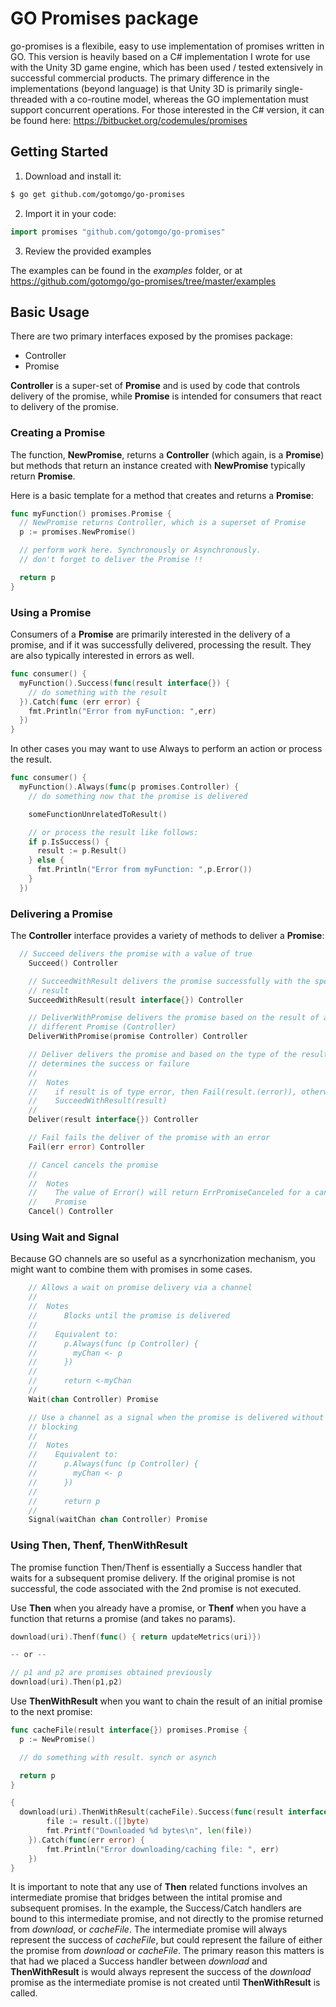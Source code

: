 # GO Promises package

go-promises is a flexibile, easy to use implementation of promises written in GO. This version is heavily based on a C# implementation I wrote for use with the Unity 3D game engine, which has been used / tested extensively in successful commercial products. The primary difference in the implementations (beyond language) is that Unity 3D is primarily single-threaded with a co-routine model, whereas the GO implementation must support concurrent operations. For those interested in the C# version, it can be found here: https://bitbucket.org/codemules/promises

## Getting Started

1. Download and install it:

```sh
$ go get github.com/gotomgo/go-promises
```

2. Import it in your code:

```go
import promises "github.com/gotomgo/go-promises"
```

3. Review the provided examples

The examples can be found in the _examples_ folder, or at https://github.com/gotomgo/go-promises/tree/master/examples

## Basic Usage
There are two primary interfaces exposed by the promises package:
* Controller
* Promise

**Controller** is a super-set of **Promise** and is used by code that controls delivery of the promise, while **Promise** is intended for consumers that react to delivery of the promise.

### Creating a Promise
The function, **NewPromise**, returns a **Controller** (which again, is a **Promise**) but methods that return an instance created with **NewPromise** typically return **Promise**.

Here is a basic template for a method that creates and returns a **Promise**:

```go
func myFunction() promises.Promise {
  // NewPromise returns Controller, which is a superset of Promise
  p := promises.NewPromise()

  // perform work here. Synchronously or Asynchronously.
  // don't forget to deliver the Promise !!

  return p
}
```

### Using a Promise

Consumers of a **Promise** are primarily interested in the delivery of a promise, and if it was successfully delivered, processing the result. They are also typically interested in errors as well.

```go
func consumer() {
  myFunction().Success(func(result interface{}) {
    // do something with the result
  }).Catch(func (err error) {
    fmt.Println("Error from myFunction: ",err)
  })
}
```

In other cases you may want to use Always to perform an action or process the result.

```go
func consumer() {
  myFunction().Always(func(p promises.Controller) {
    // do something now that the promise is delivered

    someFunctionUnrelatedToResult()

    // or process the result like follows:
    if p.IsSuccess() {
      result := p.Result()
    } else {
      fmt.Println("Error from myFunction: ",p.Error())
    }
  })
```

### Delivering a Promise

The **Controller** interface provides a variety of methods to deliver a **Promise**:

```go
  // Succeed delivers the promise with a value of true
	Succeed() Controller

	// SucceedWithResult delivers the promise successfully with the specified
	// result
	SucceedWithResult(result interface{}) Controller

	// DeliverWithPromise delivers the promise based on the result of a
	// different Promise (Controller)
	DeliverWithPromise(promise Controller) Controller

	// Deliver delivers the promise and based on the type of the result,
	// determines the success or failure
	//
	//  Notes
	//    if result is of type error, then Fail(result.(error)), otherwise
	//    SucceedWithResult(result)
	//
	Deliver(result interface{}) Controller

	// Fail fails the deliver of the promise with an error
	Fail(err error) Controller

	// Cancel cancels the promise
	//
	//  Notes
	//    The value of Error() will return ErrPromiseCanceled for a canceled
	//    Promise
	Cancel() Controller
```
### Using Wait and Signal
Because GO channels are so useful as a syncrhonization mechanism, you might want to combine them with promises in some cases.

```go
	// Allows a wait on promise delivery via a channel
	//
	//  Notes
	//		Blocks until the promise is delivered
	//
	//    Equivalent to:
	//      p.Always(func (p Controller) {
	//        myChan <- p
	//      })
	//
	//		return <-myChan
	//
	Wait(chan Controller) Promise

	// Use a channel as a signal when the promise is delivered without
	// blocking
	//
	//  Notes
	//    Equivalent to:
	//      p.Always(func (p Controller) {
	//        myChan <- p
	//      })
	//
	//		return p
	//
	Signal(waitChan chan Controller) Promise
```

### Using Then, Thenf, ThenWithResult
The promise function Then/Thenf is essentially a Success handler that waits for a subsequent promise delivery. If the original promise is not successful, the code associated with the 2nd promise is not executed.

Use **Then** when you already have a promise, or **Thenf** when you have a function that returns a promise (and takes no params).

```go
download(uri).Thenf(func() { return updateMetrics(uri)})

-- or --

// p1 and p2 are promises obtained previously
download(uri).Then(p1,p2)
```

Use **ThenWithResult** when you want to chain the result of an initial promise to the next promise:

```go
func cacheFile(result interface{}) promises.Promise {
  p := NewPromise()

  // do something with result. synch or asynch

  return p
}

{
  download(uri).ThenWithResult(cacheFile).Success(func(result interface{}) {
		file := result.([]byte)
		fmt.Printf("Downloaded %d bytes\n", len(file))
	}).Catch(func(err error) {
		fmt.Println("Error downloading/caching file: ", err)
	})
}
```

It is important to note that any use of **Then** related functions involves an intermediate promise that bridges between the intital promise and subsequent promises. In the example, the Success/Catch handlers are bound to this intermediate promise, and not directly to the promise returned from _download_, or _cacheFile_. The intermediate promise will always represent the success of _cacheFile_, but could represent the failure of either the promise from _download_ or _cacheFile_. The primary reason this matters is that had we placed a Success handler between _download_ and **ThenWithResult** is would always represent the success of the _download_ promise as the intermediate promise is not created until **ThenWithResult** is called.
